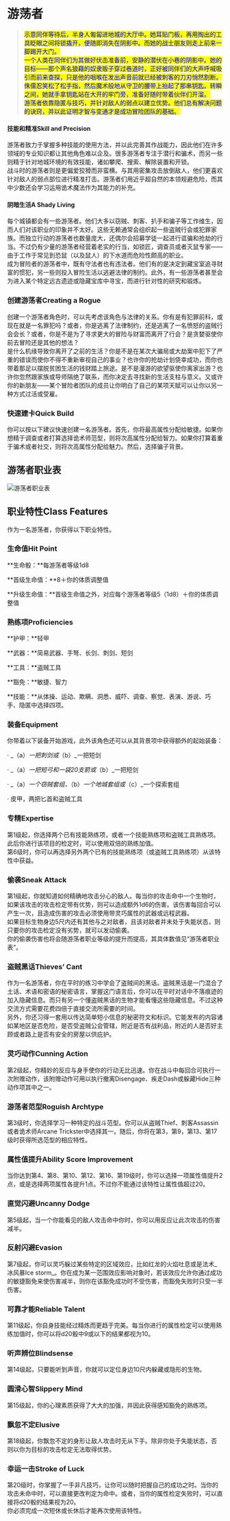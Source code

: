 # 游荡者

> &#x20;   <mark style="color:blue;">示意同伴等待后，半身人匍匐进地城的大厅中。她耳贴门板，再用掏出的工具眨眼之间将锁撬开，便随即消失在阴影中。而她的战士朋友则走上前来一脚踢开大门。</mark>\
> &#x20;   <mark style="color:blue;">一个人类在同伴们为其做好伏击准备前，安静的潜伏在小巷的阴影中。她的目标――那个声名狼藉的奴隶贩子穿过巷道时，正好被同伴们的大声呼喊吸引而前来查探，只是他的咽喉在发出声音前就已经被刺客的刀刃悄然割断。</mark>\
> &#x20;   <mark style="color:blue;">侏儒忍笑松了松手指，然后魔术般地从守卫的腰带上抬起了那串钥匙。转瞬之间，她就手拿钥匙站在大开的牢门旁，准备好随时带着伙伴们开溜。</mark>\
> &#x20;   <mark style="color:blue;">游荡者依靠隐匿与技巧，并针对敌人的弱点以建立优势。他们总有解决问题的诀窍，并以此证明才智与变通才是成功冒险团队的基础。</mark>

#### **技能和精准Skill and Precision**

&#x20;   游荡者致力于掌握多种技能的使用方法，并以此完善其作战能力，因此他们在许多领域的专业知识都让其他角色难以企及。很多游荡者专注于潜行和骗术，而另一些则精于针对地城环境的有效技能，诸如攀爬、搜索、解除装置和开锁。\
&#x20;   战斗时的游荡者则是更偏爱狡猾而非蛮横。与其用密集攻击放倒敌人，他们更喜欢针对敌人的弱点部位进行精准打击。游荡者们用近乎超自然的本领规避危险，而其中少数还会学习运用诡术魔法作为其能力的补充。

#### **阴暗生活A Shady Living**

&#x20;   每个城镇都会有一些游荡者。他们大多以窃贼、刺客、扒手和骗子等工作维生，因而人们对该职业的印象并不太好。这些无赖通常会组织起一些盗贼行会或犯罪家族。而独立行动的游荡者也数量庞大，还偶尔会招募学徒一起进行诓骗和抢劫的行当。不过仍有少量的游荡者经营着老实的行当，如锁匠，调查员或者灭鼠专家――由于工作于常见到恐鼠（以及鼠人）的下水道而危险性颇高的职业。\
&#x20;   成为冒险者的游荡者中，既有守法者也有违法者。他们有的是决定到藏宝室追寻财富的惯犯，另一些则投入冒险生活以逃避法律的制约。此外，有一些游荡者甚至会为进入某个特定远古遗迹或隐藏宝库中寻宝，而进行针对性的研究和锻炼。

### **创建游荡者Creating a Rogue**

&#x20;   创建一个游荡者角色时，可以先考虑该角色与法律的关系。你有是有犯罪前科，或现在就是一名罪犯吗？或者，你是逃离了法律制约，还是逃离了一名愤怒的盗贼行会会长？或者，你是不是为了寻求更大的冒险与财富而离开了行会？是贪婪驱使你前去冒险还是其他的想法？\
&#x20;   是什么机缘导致你离开了之前的生活？你是不是在某次大骗局或大劫案中犯下了严重的错误而使你不得不重新审视自己的事业？也许你的抢劫计划侥幸成功，而你也带着那足以摆脱贫困生活的钱财踏上旅途。是不是漫游的欲望驱使你离家出游？也许你忽然跟家族或导师隔绝了联系，而你决定去寻找新的生活支柱与意义。又或许你的新朋友――某个冒险者团队的成员让你明白了自己的某项天赋可以让你以另一种方式过活或受雇。

### **快速建卡Quick Build**

&#x20;   你可以按以下建议快速创建一名游荡者。首先，你将最高属性分配给敏捷。如果你想精于调查或者打算选择诡术师范型，则将次高属性分配给智力。如果你打算着重于骗术或者社交，则将次高属性分配给魅力。然后，选择骗子背景。

## **游荡者职业表**

![游荡者职业表](<../../../.gitbook/assets/image (16).png>)

## **职业特性Class Features**

&#x20;   作为一名游荡者，你获得以下职业特性。

### **生命值Hit Point**

**生命骰：**每游荡者等级1d8

**首级生命值：**8＋你的体质调整值

**升级生命值：**首级生命值之外，对应每个游荡者等级5（1d8）＋你的体质调整值

### **熟练项Proficiencies**

**护甲：**轻甲

**武器：**简易武器、手弩、长剑、刺剑、短剑

**工具：**盗贼工具

**豁免：**敏捷、智力

**技能：**从体操、运动、欺瞒、洞悉、威吓、调查、察觉、表演、游说、巧手、隐匿中选择四项。

### **装备Equipment**

&#x20;   你带着以下装备开始游戏，此外该角色还可以从其背景项中获得额外的起始装备：

·   _（a）_一把刺剑或_（b）_一把短剑

·   _（a）_一把短弓和一袋20支箭或_（b）_一把短剑

·   _（a）_一个窃贼套组，_（b）_一个地城套组或_（c）_一个探索套组

·   皮甲，两把匕首和盗贼工具

### **专精Expertise**

&#x20;   第1级起，你选择两个已有技能熟练项，或者一个技能熟练项和盗贼工具熟练项。此后你进行该项目的检定时，可以使用双倍的熟练加值。\
&#x20;   第6级时，你可以再选择另外两个已有的技能熟练项（或盗贼工具熟练项）从该特性中获益。

### **偷袭Sneak Attack**

&#x20;   第1级起，你就知道如何精确地攻击分心的敌人。每当你的攻击命中一个生物时，如果该攻击的攻击检定带有优势，则可以造成额外1d6的伤害。该伤害每回合可以产生一次，且造成伤害的攻击必须使用带灵巧属性的武器或远程武器。\
&#x20;   如果目标生物身边5尺内还有其他与之对敌者，且该对敌者并未处于失能状态，则只要你的攻击检定没有劣势，就可以发动偷袭。\
&#x20;   你的偷袭伤害也将会随游荡者职业等级的提升而提高，其具体数值见“游荡者职业表”。

### **盗贼黑话Thieves’ Cant**

&#x20;   作为一名游荡者，你在平时的练习中学会了盗贼间的黑话。盗贼黑话是一门混合了土话、术语和密语的秘密语言，掌握这门语言后，你可以在平时对话中不落痕迹的加入隐藏信息。而只有另一个懂盗贼黑话的生物才能看懂这些隐藏信息。不过这种交流方式需要花费四倍于直接交流所需要的时间。\
&#x20;   另外，你还习得一套用以传达简单短小信息的秘密符文和标识。它能发布的内容诸如某地区是否危险，是否受盗贼公会管辖，附近是否有战利品，附近的人是否好主顾或者路上是否有安全的房屋以供庇护。

### **灵巧动作Cunning Action**

&#x20;   第2级起，你精妙的反应与身手使你的行动无比迅速。你在战斗中每回合可执行一次附赠动作，该附赠动作可用以执行撤离Disengage、疾走Dash或躲藏Hide三种动作项其中之一。

### **游荡者范型Roguish Archtype**

&#x20;   第3级时，你选择学习一种特定的战斗范型。你可以从盗贼Thief、刺客Assassin或者诡术师Arcane Trickster中选择其一。随后，你将在第3，第9，第13、第17级时获得所选范型的相应特性。

### **属性值提升Ability Score Improvement**

&#x20;   当你达到第4、第8、第10、第12、第16、第19级时，你可以选择一项属性值提升2点，或是选择两项属性各提升1点。不过你不能通过该特性让属性值超过20。

### **直觉闪避Uncanny Dodge**

&#x20;   第5级起，当一个你能看见的敌人攻击命中你时，你可以用反应让此次攻击的伤害减半。

### **反射闪避Evasion**

&#x20;   第7级起，你可以灵巧躲过某些特定的区域效应，比如红龙的火焰吐息或是法术_冰风暴Ice storm_。你在成为某一范围效应影响对象时，若该效应允许你通过成功的敏捷豁免来使伤害减半，则你在该豁免成功时不受伤害，而豁免失败时只受一半伤害。

### **可靠才能Reliable Talent**

&#x20;   第11级起，你自身技能经过精炼而更趋于完美。每当你进行的属性检定可以使用熟练加值时，你可以将d20骰中9或以下的结果都视为10。

### **听声辨位Blindsense**

&#x20;   第14级起，只要能听到声音，你就可以定位身边10尺内躲藏或隐形的生物。

### **圆滑心智Slippery Mind**

&#x20;   第15级起，你的心理素质获得了大大的加强，并因此获得感知豁免的熟练项。

### **飘忽不定Elusive**

&#x20;   第18级起，你飘忽不定的身形让敌人攻击时无从下手。除非你处于失能状态，否则以你为目标的攻击检定无法取得优势。

### **幸运一击Stroke of Luck**

&#x20;   第20级时，你掌握了一手非凡技巧，让你可以随时把握自己的成功之时。当你的攻击未命中时，可以直接更改判定为命中。或者，当你的属性检定失败时，可以直接将d20骰的结果视为20。\
&#x20;   你必须完成一次短休或长休后才能再次使用该特性。&#x20;
